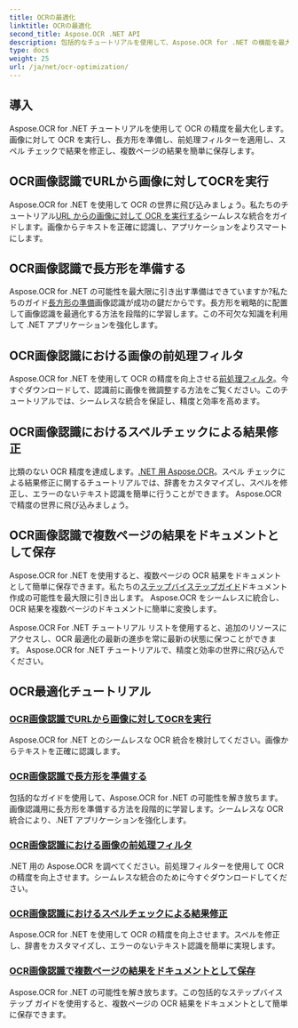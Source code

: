 ```yaml
---
title: OCRの最適化
linktitle: OCRの最適化
second_title: Aspose.OCR .NET API
description: 包括的なチュートリアルを使用して、Aspose.OCR for .NET の機能を最大限に活用してください。経験豊富な開発者でも初心者でも、これらのガイドは OCR ゲームを向上させるのに役立ちます。
type: docs
weight: 25
url: /ja/net/ocr-optimization/
---
```

## 導入

Aspose.OCR for .NET チュートリアルを使用して OCR の精度を最大化します。画像に対して OCR を実行し、長方形を準備し、前処理フィルターを適用し、スペル チェックで結果を修正し、複数ページの結果を簡単に保存します。


## OCR画像認識でURLから画像に対してOCRを実行

Aspose.OCR for .NET を使用して OCR の世界に飛び込みましょう。私たちのチュートリアル[URL からの画像に対して OCR を実行する](./perform-ocr-on-image-from-url/)シームレスな統合をガイドします。画像からテキストを正確に認識し、アプリケーションをよりスマートにします。

## OCR画像認識で長方形を準備する

Aspose.OCR for .NET の可能性を最大限に引き出す準備はできていますか?私たちのガイド[長方形の準備](./prepare-rectangles/)画像認識が成功の鍵だからです。長方形を戦略的に配置して画像認識を最適化する方法を段階的に学習します。この不可欠な知識を利用して .NET アプリケーションを強化します。

## OCR画像認識における画像の前処理フィルタ

Aspose.OCR for .NET を使用して OCR の精度を向上させる[前処理フィルタ](./preprocessing-filters-for-image/)。今すぐダウンロードして、認識前に画像を微調整する方法をご覧ください。このチュートリアルでは、シームレスな統合を保証し、精度と効率を高めます。

## OCR画像認識におけるスペルチェックによる結果修正

比類のない OCR 精度を達成します。[.NET 用 Aspose.OCR](./result-correction-with-spell-checking/)。スペル チェックによる結果修正に関するチュートリアルでは、辞書をカスタマイズし、スペルを修正し、エラーのないテキスト認識を簡単に行うことができます。 Aspose.OCR で精度の世界に飛び込みましょう。

## OCR画像認識で複数ページの結果をドキュメントとして保存

Aspose.OCR for .NET を使用すると、複数ページの OCR 結果をドキュメントとして簡単に保存できます。私たちの[ステップバイステップガイド](./save-multipage-result-as-document/)ドキュメント作成の可能性を最大限に引き出します。 Aspose.OCR をシームレスに統合し、OCR 結果を複数ページのドキュメントに簡単に変換します。

Aspose.OCR For .NET チュートリアル リストを使用すると、追加のリソースにアクセスし、OCR 最適化の最新の進歩を常に最新の状態に保つことができます。 Aspose.OCR for .NET チュートリアルで、精度と効率の世界に飛び込んでください。
## OCR最適化チュートリアル
### [OCR画像認識でURLから画像に対してOCRを実行](./perform-ocr-on-image-from-url/)
Aspose.OCR for .NET とのシームレスな OCR 統合を検討してください。画像からテキストを正確に認識します。
### [OCR画像認識で長方形を準備する](./prepare-rectangles/)
包括的なガイドを使用して、Aspose.OCR for .NET の可能性を解き放ちます。画像認識用に長方形を準備する方法を段階的に学習します。シームレスな OCR 統合により、.NET アプリケーションを強化します。
### [OCR画像認識における画像の前処理フィルタ](./preprocessing-filters-for-image/)
.NET 用の Aspose.OCR を調べてください。前処理フィルターを使用して OCR の精度を向上させます。シームレスな統合のために今すぐダウンロードしてください。
### [OCR画像認識におけるスペルチェックによる結果修正](./result-correction-with-spell-checking/)
Aspose.OCR for .NET を使用して OCR の精度を向上させます。スペルを修正し、辞書をカスタマイズし、エラーのないテキスト認識を簡単に実現します。
### [OCR画像認識で複数ページの結果をドキュメントとして保存](./save-multipage-result-as-document/)
Aspose.OCR for .NET の可能性を解き放ちます。この包括的なステップバイステップ ガイドを使用すると、複数ページの OCR 結果をドキュメントとして簡単に保存できます。